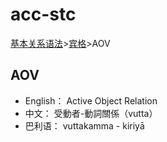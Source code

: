 # acc-stc

[基本关系语法](basic-relation.md)&gt;[宾格](acc.md)&gt;AOV

## AOV

* English： Active Object Relation
* 中文： 受動者-動詞關係（vutta）
* 巴利语： vuttakamma - kiriyā

